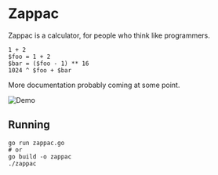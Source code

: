 # Zappac

Zappac is a calculator, for people who think like programmers.

```
1 + 2
$foo = 1 + 2
$bar = ($foo - 1) ** 16
1024 ^ $foo + $bar
```

More documentation probably coming at some point.

![Demo](./zappac.gif)

## Running

```shell
go run zappac.go
# or
go build -o zappac
./zappac
```

